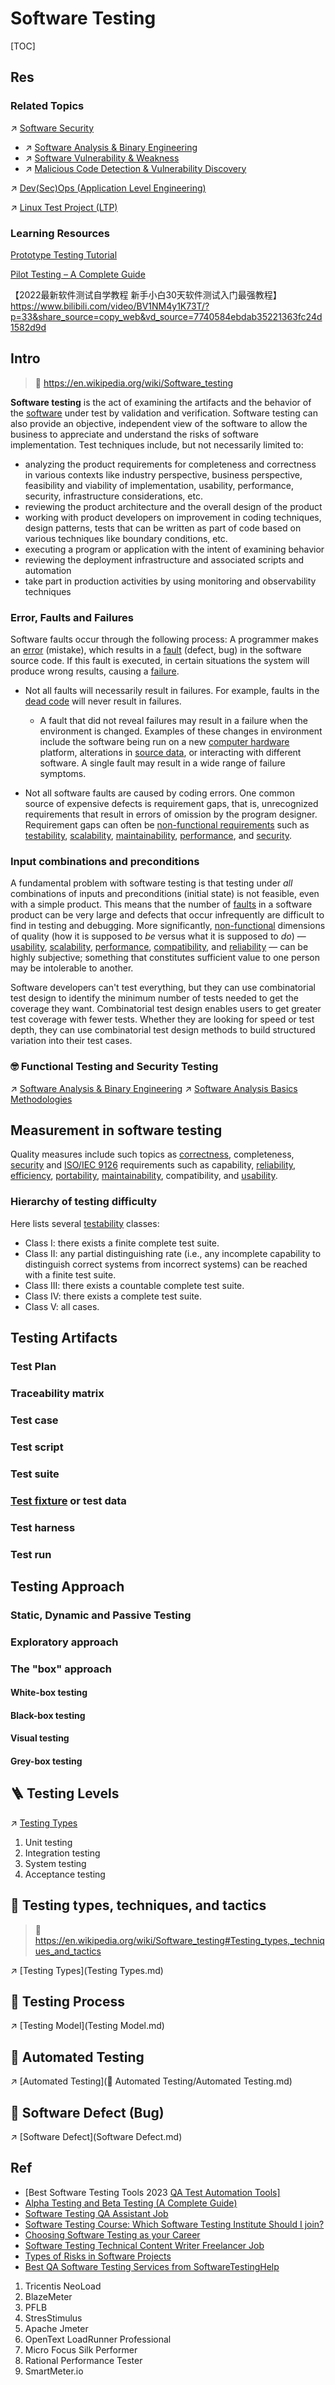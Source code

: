 # Software Testing

[TOC]



## Res
### Related Topics
↗ [Software Security](../../../../CyberSecurity/🏰%20Cybersecurity%20Basics%20&%20InfoSec/🍦%20Software%20Security/Software%20Security.md)
- ↗ [Software Analysis & Binary Engineering](../../../CyberSecurity/🏰%20Cybersecurity%20Basics%20&%20InfoSec/🍦%20Software%20Security/🪆%20Software%20Analysis%20&%20Binary%20Engineering/Software%20Analysis%20&%20Binary%20Engineering.md)
- ↗ [Software Vulnerability & Weakness](../../../CyberSecurity/🏰%20Cybersecurity%20Basics%20&%20InfoSec/🍦%20Software%20Security/🐒%20Software%20Vulnerability%20&%20Weakness/Software%20Vulnerability%20&%20Weakness.md)
- ↗ [Malicious Code Detection & Vulnerability Discovery](../../../CyberSecurity/🏰%20Cybersecurity%20Basics%20&%20InfoSec/🍦%20Software%20Security/🪆%20Software%20Analysis%20&%20Binary%20Engineering/Malicious%20Code%20Detection%20&%20Vulnerability%20Discovery/Malicious%20Code%20Detection%20&%20Vulnerability%20Discovery.md)

↗ [Dev(Sec)Ops (Application Level Engineering)](../../☁️%20Cloud%20Computing%20&%20Cloud%20Native/Dev(Sec)Ops%20(Application%20Level%20Engineering)/Dev(Sec)Ops%20(Application%20Level%20Engineering).md)

↗ [Linux Test Project (LTP)](../../../🔑%20CS%20Core/🥷🏼%20Operating%20Systems%20&%20Kernels%20(Engineering%20Part)/Linux%20(Derived%20From%20UNIX%20Family)/🔩%20Linux%20Kernel/🤤%20Linux%20Test%20Project%20(LTP)/Linux%20Test%20Project%20(LTP).md)


### Learning Resources
[Prototype Testing Tutorial](https://www.softwaretestinghelp.com/prototype-testing-tutorial/)

[Pilot Testing – A Complete Guide](https://www.softwaretestinghelp.com/what-is-pilot-testing/)


【2022最新软件测试自学教程 新手小白30天软件测试入门最强教程】 https://www.bilibili.com/video/BV1NM4y1K73T/?p=33&share_source=copy_web&vd_source=7740584ebdab35221363fc24d1582d9d



## Intro
> 🔗 https://en.wikipedia.org/wiki/Software_testing

**Software testing** is the act of examining the artifacts and the behavior of the [software](https://en.wikipedia.org/wiki/Software) under test by validation and verification. Software testing can also provide an objective, independent view of the software to allow the business to appreciate and understand the risks of software implementation. Test techniques include, but not necessarily limited to:

- analyzing the product requirements for completeness and correctness in various contexts like industry perspective, business perspective, feasibility and viability of implementation, usability, performance, security, infrastructure considerations, etc.
- reviewing the product architecture and the overall design of the product
- working with product developers on improvement in coding techniques, design patterns, tests that can be written as part of code based on various techniques like boundary conditions, etc.
- executing a program or application with the intent of examining behavior
- reviewing the deployment infrastructure and associated scripts and automation
- take part in production activities by using monitoring and observability techniques


### Error, Faults and Failures
Software faults occur through the following process: A programmer makes an [error](https://en.wikipedia.org/wiki/Human_error) (mistake), which results in a [fault](https://en.wikipedia.org/wiki/Fault_(technology)) (defect, bug) in the software source code. If this fault is executed, in certain situations the system will produce wrong results, causing a [failure](https://en.wikipedia.org/wiki/Failure).

- Not all faults will necessarily result in failures. For example, faults in the [dead code](https://en.wikipedia.org/wiki/Dead_code) will never result in failures. 
  - A fault that did not reveal failures may result in a failure when the environment is changed. Examples of these changes in environment include the software being run on a new [computer hardware](https://en.wikipedia.org/wiki/Computer_hardware) platform, alterations in [source data](https://en.wikipedia.org/wiki/Source_data), or interacting with different software. A single fault may result in a wide range of failure symptoms.

- Not all software faults are caused by coding errors. One common source of expensive defects is requirement gaps, that is, unrecognized requirements that result in errors of omission by the program designer. Requirement gaps can often be [non-functional requirements](https://en.wikipedia.org/wiki/Non-functional_requirements) such as [testability](https://en.wikipedia.org/wiki/Software_testability), [scalability](https://en.wikipedia.org/wiki/Scalability), [maintainability](https://en.wikipedia.org/wiki/Maintainability), [performance](https://en.wikipedia.org/wiki/Computer_performance), and [security](https://en.wikipedia.org/wiki/Computer_security).


### Input combinations and preconditions
A fundamental problem with software testing is that testing under *all* combinations of inputs and preconditions (initial state) is not feasible, even with a simple product. This means that the number of [faults](https://en.wikipedia.org/wiki/Software_bug) in a software product can be very large and defects that occur infrequently are difficult to find in testing and debugging. More significantly, [non-functional](https://en.wikipedia.org/wiki/Non-functional_requirements) dimensions of quality (how it is supposed to *be* versus what it is supposed to *do*) — [usability](https://en.wikipedia.org/wiki/Usability), [scalability](https://en.wikipedia.org/wiki/Scalability), [performance](https://en.wikipedia.org/wiki/Computer_performance), [compatibility](https://en.wikipedia.org/wiki/Backward_compatibility), and [reliability](https://en.wikipedia.org/wiki/Reliability_(engineering)) — can be highly subjective; something that constitutes sufficient value to one person may be intolerable to another.

Software developers can't test everything, but they can use combinatorial test design to identify the minimum number of tests needed to get the coverage they want. Combinatorial test design enables users to get greater test coverage with fewer tests. Whether they are looking for speed or test depth, they can use combinatorial test design methods to build structured variation into their test cases.


### 🤓 Functional Testing and Security Testing
↗ [Software Analysis & Binary Engineering](../../../CyberSecurity/🏰%20Cybersecurity%20Basics%20&%20InfoSec/🍦%20Software%20Security/🪆%20Software%20Analysis%20&%20Binary%20Engineering/Software%20Analysis%20&%20Binary%20Engineering.md)
↗ [Software Analysis Basics Methodologies](../../../CyberSecurity/🏰%20Cybersecurity%20Basics%20&%20InfoSec/🍦%20Software%20Security/🪆%20Software%20Analysis%20&%20Binary%20Engineering/📌%20Software%20Analysis%20Basics%20Methodologies/Software%20Analysis%20Basics%20Methodologies.md)



## Measurement in software testing
Quality measures include such topics as [correctness](https://en.wikipedia.org/wiki/Correctness_(computer_science)), completeness, [security](https://en.wikipedia.org/wiki/Computer_security_audit) and [ISO/IEC 9126](https://en.wikipedia.org/wiki/ISO/IEC_9126) requirements such as capability, [reliability](https://en.wikipedia.org/wiki/Reliability_engineering), [efficiency](https://en.wikipedia.org/wiki/Algorithmic_efficiency), [portability](https://en.wikipedia.org/wiki/Porting), [maintainability](https://en.wikipedia.org/wiki/Maintainability), compatibility, and [usability](https://en.wikipedia.org/wiki/Usability).


### Hierarchy of testing difficulty
Here lists several [testability](https://en.wikipedia.org/wiki/Software_testability) classes:

- Class I: there exists a finite complete test suite.
- Class II: any partial distinguishing rate (i.e., any incomplete capability to distinguish correct systems from incorrect systems) can be reached with a finite test suite.
- Class III: there exists a countable complete test suite.
- Class IV: there exists a complete test suite.
- Class V: all cases.



## Testing Artifacts
### Test Plan


### Traceability matrix



### Test case



### Test script



### Test suite



### [Test fixture](https://en.wikipedia.org/wiki/Test_fixture) or test data



### Test harness



### Test run



## Testing Approach
### Static, Dynamic and Passive Testing



### Exploratory approach



### The "box" approach
#### White-box testing
#### Black-box testing
#### Visual testing
#### Grey-box testing



## 🪜 Testing Levels
↗️   [Testing Types](Testing%20Types/Testing%20Types.md)

1. Unit testing
2. Integration testing
3. System testing
4. Acceptance testing



## 📡 Testing types, techniques, and tactics
> 🔗 https://en.wikipedia.org/wiki/Software_testing#Testing_types,_techniques_and_tactics

↗️   [Testing Types](Testing Types.md) 



## 🌊 Testing Process
↗️ [Testing Model](Testing Model.md) 



## 🤖 Automated Testing
↗️ [Automated Testing](🤖 Automated Testing/Automated Testing.md) 



## 🐛 Software Defect (Bug)
↗️  [Software Defect](Software Defect.md) 



## Ref
- [Best Software Testing Tools 2023 [QA Test Automation Tools\]](https://www.softwaretestinghelp.com/tools/)
- [Alpha Testing and Beta Testing (A Complete Guide)](https://www.softwaretestinghelp.com/what-is-alpha-testing-beta-testing/)
- [Software Testing QA Assistant Job](https://www.softwaretestinghelp.com/software-testing-qa-assistant-job/)
- [Software Testing Course: Which Software Testing Institute Should I join?](https://www.softwaretestinghelp.com/which-software-testing-institute-should-i-join/)
- [Choosing Software Testing as your Career](https://www.softwaretestinghelp.com/choosing-software-testing-as-your-career/)
- [Software Testing Technical Content Writer Freelancer Job](https://www.softwaretestinghelp.com/software-testing-technical-content-writer-freelancer-job/)
- [Types of Risks in Software Projects](https://www.softwaretestinghelp.com/types-of-risks-in-software-projects/)
- [Best QA Software Testing Services from SoftwareTestingHelp](https://www.softwaretestinghelp.com/best-qa-software-testing-service-provider-company/)

[🤔 常见的二十种软件测试方法详解（史上最全） | cnblog]: https://www.cnblogs.com/ybqjymy/p/16727372.html

[9个最佳性能测试工具（2024）]: https://mp.weixin.qq.com/s/m8nCZm8QWPzxmR5J3Cj3fQ
1. Tricentis NeoLoad
2. BlazeMeter
3. PFLB
4. StresStimulus
5. Apache Jmeter
6. OpenText LoadRunner Professional
7. Micro Focus Silk Performer
8. Rational Performance Tester
9. SmartMeter.io
